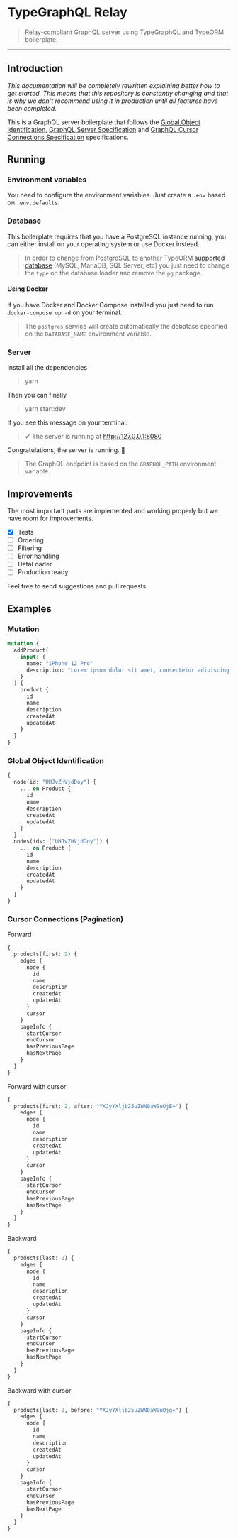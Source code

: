 # TypeGraphQL Relay

> Relay-compliant GraphQL server using TypeGraphQL and TypeORM boilerplate.

---

## Introduction

*This documentation will be completely rewritten explaining better how to get started. This means that this repository is constantly changing and that is why we don't recommend using it in production until all features have been completed.*

This is a GraphQL server boilerplate that follows the [Global Object Identification](https://graphql.org/learn/global-object-identification/), [GraphQL Server Specification](https://relay.dev/docs/en/graphql-server-specification.html) and [GraphQL Cursor Connections Specification](https://relay.dev/graphql/connections.htm) specifications.

## Running

### Environment variables

You need to configure the environment variables. Just create a `.env` based on `.env.defaults`.

### Database

This boilerplate requires that you have a PostgreSQL instance running, you can either install on your operating system or use Docker instead.

> In order to change from PostgreSQL to another TypeORM [supported database](https://typeorm.io/#/undefined/installation) (MySQL, MariaDB, SQL Server, etc) you just need to change the `type` on the database loader and remove the `pg` package.

#### Using Docker

If you have Docker and Docker Compose installed you just need to run `docker-compose up -d` on your terminal.

> The `postgres` service will create automatically the dabatase specified on the `DATABASE_NAME` environment variable.

### Server

Install all the dependencies

> yarn

Then you can finally

> yarn start:dev

If you see this message on your terminal:

> ✔ The server is running at <http://127.0.0.1:8080>

Congratulations, the server is running. 🚀

> The GraphQL endpoint is based on the `GRAPHQL_PATH` environment variable.

## Improvements

The most important parts are implemented and working properly but we have room for improvements.

- [x] Tests
- [ ] Ordering
- [ ] Filtering
- [ ] Error handling
- [ ] DataLoader
- [ ] Production ready

Feel free to send suggestions and pull requests.

## Examples

### Mutation

```graphql
mutation {
  addProduct(
    input: {
      name: "iPhone 12 Pro"
      description: "Lorem ipsum dolor sit amet, consectetur adipiscing elit. Morbi sed dui scelerisque, lacinia ipsum vitae, placerat felis."
    }
  ) {
    product {
      id
      name
      description
      createdAt
      updatedAt
    }
  }
}
```

### Global Object Identification

```graphql
{
  node(id: "UHJvZHVjdDoy") {
    ... on Product {
      id
      name
      description
      createdAt
      updatedAt
    }
  }
  nodes(ids: ["UHJvZHVjdDoy"]) {
    ... on Product {
      id
      name
      description
      createdAt
      updatedAt
    }
  }
}
```

### Cursor Connections (Pagination)

Forward

```graphql
{
  products(first: 2) {
    edges {
      node {
        id
        name
        description
        createdAt
        updatedAt
      }
      cursor
    }
    pageInfo {
      startCursor
      endCursor
      hasPreviousPage
      hasNextPage
    }
  }
}
```

Forward with cursor

```graphql
{
  products(first: 2, after: "YXJyYXljb25uZWN0aW9uOjE=") {
    edges {
      node {
        id
        name
        description
        createdAt
        updatedAt
      }
      cursor
    }
    pageInfo {
      startCursor
      endCursor
      hasPreviousPage
      hasNextPage
    }
  }
}
```

Backward

```graphql
{
  products(last: 2) {
    edges {
      node {
        id
        name
        description
        createdAt
        updatedAt
      }
      cursor
    }
    pageInfo {
      startCursor
      endCursor
      hasPreviousPage
      hasNextPage
    }
  }
}
```

Backward with cursor

```graphql
{
  products(last: 2, before: "YXJyYXljb25uZWN0aW9uOjg=") {
    edges {
      node {
        id
        name
        description
        createdAt
        updatedAt
      }
      cursor
    }
    pageInfo {
      startCursor
      endCursor
      hasPreviousPage
      hasNextPage
    }
  }
}
```

